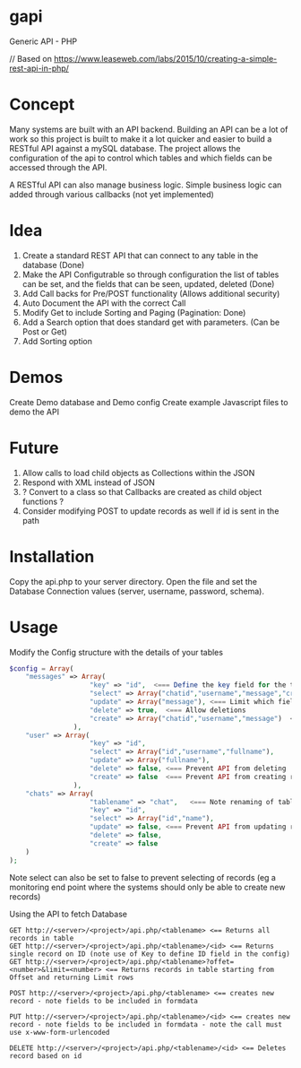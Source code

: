
# gapi
Generic API - PHP

// Based on https://www.leaseweb.com/labs/2015/10/creating-a-simple-rest-api-in-php/

# Concept

Many systems are built with an API backend. Building an API can be a lot of work so this project is built to make it a lot quicker and easier to build a RESTful API against a mySQL database. The project allows the configuration of the api to control which tables and which fields can be accessed through the API.

A RESTful API can also manage business logic. Simple business logic can added through various callbacks (not yet implemented)

# Idea

1. Create a standard REST API that can connect to any table in the database (Done)
2. Make the API Configutrable so through configuration the list of tables can be set, and the fields that can be seen, updated, deleted (Done)
3. Add Call backs for Pre/POST functionality (Allows additional security) 
4. Auto Document the API with the correct Call
5. Modify Get to include Sorting and Paging (Pagination: Done)
6. Add a Search option that does standard get with parameters. (Can be Post or Get)
7. Add Sorting option

# Demos

Create Demo database and Demo config
Create example Javascript files to demo the API

# Future

1. Allow calls to load child objects as Collections within the JSON
2. Respond with XML instead of JSON
3. ? Convert to a class so that Callbacks are created as child object functions ?
4. Consider modifying POST to update records as well if id is sent in the path


# Installation

Copy the api.php to your server directory. Open the file and set the Database Connection values (server, username, password, schema).

# Usage

Modify the Config structure with the details of your tables

```PHP
$config = Array(
    "messages" => Array(
					"key" => "id",  <=== Define the key field for the table in the database
					"select" => Array("chatid","username","message","createddate"), <=== Limit which fields acan be selected
					"update" => Array("message"), <=== Limit which fields can be updated
					"delete" => true,  <=== Allow deletions
					"create" => Array("chatid","username","message")  <=== Limit which fields can be detailed when new record is created (not id in this case is auto)
				),
    "user" => Array(
					"key" => "id",
					"select" => Array("id","username","fullname"),
					"update" => Array("fullname"),
					"delete" => false, <=== Prevent API from deleting
					"create" => false  <=== Prevent API from creating records
				),
	"chats" => Array(
					"tablename" => "chat",   <=== Note renaming of table - API converts incoming 'chats' to the correct table name chat
					"key" => "id",
					"select" => Array("id","name"),
					"update" => false, <=== Prevent API from updating records
					"delete" => false,
					"create" => false
	)
);
```
Note select can also be set to false to prevent selecting of records (eg a monitoring end point where the systems should only be able to create new records)

Using the API to fetch Database
```HTTP
GET http://<server>/<project>/api.php/<tablename> <== Returns all  records in table
GET http://<server>/<project>/api.php/<tablename>/<id> <== Returns single record on ID (note use of Key to define ID field in the config)
GET http://<server>/<project>/api.php/<tablename>?offet=<number>&limit=<number> <== Returns records in table starting from Offset and returning Limit rows

POST http://<server>/<project>/api.php/<tablename> <== creates new record - note fields to be included in formdata

PUT http://<server>/<project>/api.php/<tablename>/<id> <== creates new record - note fields to be included in formdata - note the call must use x-www-form-urlencoded

DELETE http://<server>/<project>/api.php/<tablename>/<id> <== Deletes record based on id
```
 


